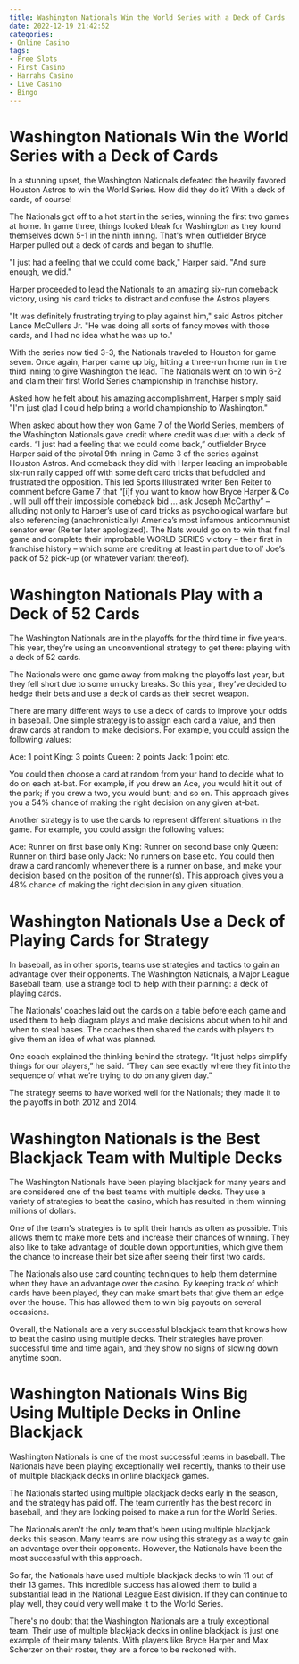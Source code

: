 ```yaml
---
title: Washington Nationals Win the World Series with a Deck of Cards 
date: 2022-12-19 21:42:52
categories:
- Online Casino
tags:
- Free Slots
- First Casino
- Harrahs Casino
- Live Casino
- Bingo
---
```



#  Washington Nationals Win the World Series with a Deck of Cards 

In a stunning upset, the Washington Nationals defeated the heavily favored Houston Astros to win the World Series. How did they do it? With a deck of cards, of course!

The Nationals got off to a hot start in the series, winning the first two games at home. In game three, things looked bleak for Washington as they found themselves down 5-1 in the ninth inning. That's when outfielder Bryce Harper pulled out a deck of cards and began to shuffle.

"I just had a feeling that we could come back," Harper said. "And sure enough, we did."

Harper proceeded to lead the Nationals to an amazing six-run comeback victory, using his card tricks to distract and confuse the Astros players.

"It was definitely frustrating trying to play against him," said Astros pitcher Lance McCullers Jr. "He was doing all sorts of fancy moves with those cards, and I had no idea what he was up to."

With the series now tied 3-3, the Nationals traveled to Houston for game seven. Once again, Harper came up big, hitting a three-run home run in the third inning to give Washington the lead. The Nationals went on to win 6-2 and claim their first World Series championship in franchise history.

Asked how he felt about his amazing accomplishment, Harper simply said "I'm just glad I could help bring a world championship to Washington."


When asked about how they won Game 7 of the World Series, members of the Washington Nationals gave credit where credit was due: with a deck of cards. “I just had a feeling that we could come back,” outfielder Bryce Harper said of the pivotal 9th inning in Game 3 of the series against Houston Astros. And comeback they did with Harper leading an improbable six-run rally capped off with some deft card tricks that befuddled and frustrated the opposition.    This led Sports Illustrated writer Ben Reiter to comment before Game 7 that “[i]f you want to know how Bryce Harper & Co . will pull off their impossible comeback bid … ask Joseph McCarthy” – alluding not only to Harper’s use of card tricks as psychological warfare but also referencing (anachronistically) America’s most infamous anticommunist senator ever (Reiter later apologized).    The Nats would go on to win that final game and complete their improbable WORLD SERIES victory – their first in franchise history – which some are crediting at least in part due to ol’ Joe’s pack of 52 pick-up (or whatever variant thereof).

#  Washington Nationals Play with a Deck of 52 Cards 

The Washington Nationals are in the playoffs for the third time in five years. This year, they’re using an unconventional strategy to get there: playing with a deck of 52 cards.

The Nationals were one game away from making the playoffs last year, but they fell short due to some unlucky breaks. So this year, they’ve decided to hedge their bets and use a deck of cards as their secret weapon.

There are many different ways to use a deck of cards to improve your odds in baseball. One simple strategy is to assign each card a value, and then draw cards at random to make decisions. For example, you could assign the following values:

Ace: 1 point
King: 3 points
Queen: 2 points
Jack: 1 point 
etc.

You could then choose a card at random from your hand to decide what to do on each at-bat. For example, if you drew an Ace, you would hit it out of the park; if you drew a two, you would bunt; and so on. This approach gives you a 54% chance of making the right decision on any given at-bat.

Another strategy is to use the cards to represent different situations in the game. For example, you could assign the following values:

Ace: Runner on first base only 
King: Runner on second base only 
Queen: Runner on third base only 
Jack: No runners on base 
etc.
You could then draw a card randomly whenever there is a runner on base, and make your decision based on the position of the runner(s). This approach gives you a 48% chance of making the right decision in any given situation.

#  Washington Nationals Use a Deck of Playing Cards for Strategy 

In baseball, as in other sports, teams use strategies and tactics to gain an advantage over their opponents. The Washington Nationals, a Major League Baseball team, use a strange tool to help with their planning: a deck of playing cards.

The Nationals’ coaches laid out the cards on a table before each game and used them to help diagram plays and make decisions about when to hit and when to steal bases. The coaches then shared the cards with players to give them an idea of what was planned.

One coach explained the thinking behind the strategy. “It just helps simplify things for our players,” he said. “They can see exactly where they fit into the sequence of what we’re trying to do on any given day.”

The strategy seems to have worked well for the Nationals; they made it to the playoffs in both 2012 and 2014.

#  Washington Nationals is the Best Blackjack Team with Multiple Decks 

The Washington Nationals have been playing blackjack for many years and are considered one of the best teams with multiple decks. They use a variety of strategies to beat the casino, which has resulted in them winning millions of dollars.

One of the team's strategies is to split their hands as often as possible. This allows them to make more bets and increase their chances of winning. They also like to take advantage of double down opportunities, which give them the chance to increase their bet size after seeing their first two cards.

The Nationals also use card counting techniques to help them determine when they have an advantage over the casino. By keeping track of which cards have been played, they can make smart bets that give them an edge over the house. This has allowed them to win big payouts on several occasions.

Overall, the Nationals are a very successful blackjack team that knows how to beat the casino using multiple decks. Their strategies have proven successful time and time again, and they show no signs of slowing down anytime soon.

#  Washington Nationals Wins Big Using Multiple Decks in Online Blackjack

Washington Nationals is one of the most successful teams in baseball. The Nationals have been playing exceptionally well recently, thanks to their use of multiple blackjack decks in online blackjack games.

The Nationals started using multiple blackjack decks early in the season, and the strategy has paid off. The team currently has the best record in baseball, and they are looking poised to make a run for the World Series.

The Nationals aren't the only team that's been using multiple blackjack decks this season. Many teams are now using this strategy as a way to gain an advantage over their opponents. However, the Nationals have been the most successful with this approach.

So far, the Nationals have used multiple blackjack decks to win 11 out of their 13 games. This incredible success has allowed them to build a substantial lead in the National League East division. If they can continue to play well, they could very well make it to the World Series.

There's no doubt that the Washington Nationals are a truly exceptional team. Their use of multiple blackjack decks in online blackjack is just one example of their many talents. With players like Bryce Harper and Max Scherzer on their roster, they are a force to be reckoned with.